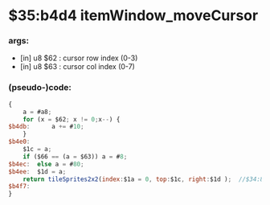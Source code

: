 ﻿
# $35:b4d4 itemWindow_moveCursor



### args:
+	[in] u8 $62 : cursor row index (0-3)
+	[in] u8 $63 : cursor col index (0-7)

### (pseudo-)code:
```js
{
	a = #a8;
	for (x = $62; x != 0;x--) {
$b4db:		a += #10;
	}
$b4e0:
	$1c = a;
	if ($66 == (a = $63)) a = #8;
$b4ec:	else a = #80;
$b4ee:	$1d = a;
	return tileSprites2x2(index:$1a = 0, top:$1c, right:$1d );	//$34:892e()
$b4f7:
}
```



